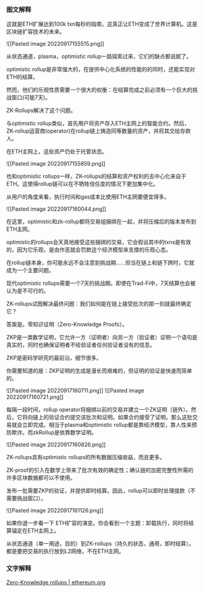 ### 图文解释

这就是ETH扩展达到100k txn每秒的指南，这真正让ETH变成了世界计算机。这是区块链扩容技术的未来。

![[Pasted image 20220917155515.png]]

从状态通道，plasma，optimistic rollup一路探索过来，它们的缺点都说腻了。

optimistic rollup是非常强大的，在提供中心化系统的性能的的同时，还能实现对ETH的结算。

然而，他们的乐观性质需要一个很大的权衡：在结算完成之前必须有一个巨大的挑战窗口(可能7天)。

ZK-Rollups解决了这个问题。

与optimistic rollup类似，首先用户将资产存入ETH主网上的智能合约。然后，ZK-rollup运营商(operator)在rollup链上铸造同等数量的资产，并将其交给存款人。

在ETH主网上，这些资产仍处于托管状态。

![[Pasted image 20220917155859.png]]

也和optimistic rollups一样，ZK-rollups的结算和资产权利的去中心化来自于 ETH。这使得rollup链可以在不牺牲信任度的情况下更加集中化。

从用户的角度来看，执行时间和gas成本比使用ETH主网要便宜得多。

![[Pasted image 20220917160044.png]]

在这里，optimistic和zk-rollup都将交易组捆绑在一起，并将压缩后的版本发布到ETH主网。

optimistic的rollups会天真地接受这些捆绑的交易，它会假设其中的txns是有效的，因为它乐观，是由作恶就会罚款这个经济模型来支撑的乐观心态。


在rollup链本身，你可能永远不会注意到挑战期......但当在链上和链下跨时，它就成为一个主要问题。

现代optimistic rollups需要一个7天的挑战期。即使在Trad-Fi中，7天结算也会被认为是不可行的。

ZK-rollups试图解决最终问题：我们如何能在链上接受批次的那一刻就最终确定它？

答案是。零知识证明（Zero-Knowledge Proofs）。

 ZKP是一类数学证明，它允许一方（证明者）向另一方（验证者）证明一个语句是真实的，同时也确保证明者不给验证者任何验证者没有的信息。

ZKP是密码学研究的最前沿，细节很多。

你需要知道的是：ZKP证明的生成是漫长而艰难的，但证明的验证是快速而简单的。

![[Pasted image 20220917160711.png]]
![[Pasted image 20220917160721.png]]

每隔一段时间，rollup operator将捆绑以前的交易并建立一个ZK证明（链外）。然后，它将向链上的验证合约提交该批次和证明。如果合约接受了证明，那么这批交易就会立即完成。相当于plasma和optimistic rollup都是靠经济模型，靠人性来预防欺诈。而zkRollup是依靠数学证明。

![[Pasted image 20220917160826.png]]

ZK-rollups具有optimistic rollups的所有数据压缩收益，而且更多。

ZK-proof的引入在数学上带来了批次有效的确定性；确认链的加密完整性所需的许多区块数据都可以不使用。

发布一批需要ZKP的验证，并提供即时结算。因此，rollup可以即时处理提款（不需要挑战窗口）。

![[Pasted image 20220917161126.png]]

如果你退一步看一下 ETH扩容的演变。你会看到一个主题：卸载执行，同时将结算锚定在ETH主网上。

从状态通道（单一用途，目的）到ZK-rollups（持久的状态，通用，即时结算）。都是要把交易的执行放到L2网络，不在ETH主网。

### 文字解释

[Zero-Knowledge rollups | ethereum.org](https://ethereum.org/en/developers/docs/scaling/zk-rollups)


